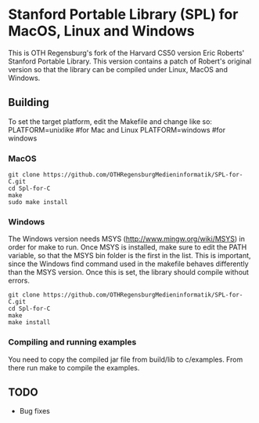 # Stanford Portable Library (SPL) for MacOS, Linux and Windows

This is OTH Regensburg's fork of the Harvard CS50 version Eric Roberts' Stanford Portable Library. This version contains a patch of Robert's original version so that the library can be compiled under Linux, MacOS and Windows.

## Building
To set the target platform, edit the Makefile and change like so:
PLATFORM=unixlike #for Mac and Linux
PLATFORM=windows #for windows

### MacOS

    git clone https://github.com/OTHRegensburgMedieninformatik/SPL-for-C.git
    cd Spl-for-C
    make
    sudo make install

### Windows

The Windows version needs MSYS (http://www.mingw.org/wiki/MSYS) in order for make to run. Once MSYS is installed, make sure to edit the PATH variable, so that the MSYS bin folder is the first in the list. This is important, since the Windows find command used in the makefile behaves differently than the MSYS version. Once this is set, the library should compile without errors.
    
    git clone https://github.com/OTHRegensburgMedieninformatik/SPL-for-C.git
    cd Spl-for-C
    make
    make install

### Compiling and running examples
You need to copy the compiled jar file from build/lib to c/examples.
From there run make to compile the examples.

## TODO

* Bug fixes

